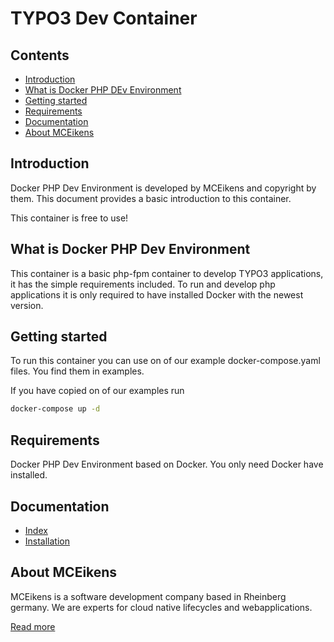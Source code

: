 # TYPO3 Dev Container

## Contents
- [Introduction](#introduction)
- [What is Docker PHP DEv Environment](#what-is-docker-php-dev-environment)
- [Getting started](#getting-started)
- [Requirements](#requirements)
- [Documentation](#documentation)
- [About MCEikens](#about-mceikens)

## Introduction
Docker PHP Dev Environment is developed by MCEikens and copyright by them.
This document provides a basic introduction to this container.

This container is free to use!

## What is Docker PHP Dev Environment
This container is a basic php-fpm container to develop TYPO3 applications, it has the simple requirements included.
To run and develop php applications it is only required to have installed Docker with the newest version.

## Getting started
To run this container you can use on of our example docker-compose.yaml files.
You find them in examples.

If you have copied on of our examples run
```bash
docker-compose up -d
```

## Requirements
Docker PHP Dev Environment based on Docker. You only need Docker have installed.

## Documentation
- [Index](/docs/index.md)
- [Installation](/docs/installation.md)


## About MCEikens
MCEikens is a software development company based in Rheinberg germany.
We are experts for cloud native lifecycles and webapplications.

[Read more](https://www.mceikens.de)